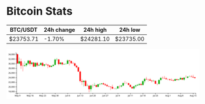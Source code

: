 # Bitcoin Stats

BTC/USDT|24h change|24h high|24h low|
|---|---|---|---|
|$23753.71|-1.70%|$24281.10|$23735.00|

<img src="./chart.svg">
